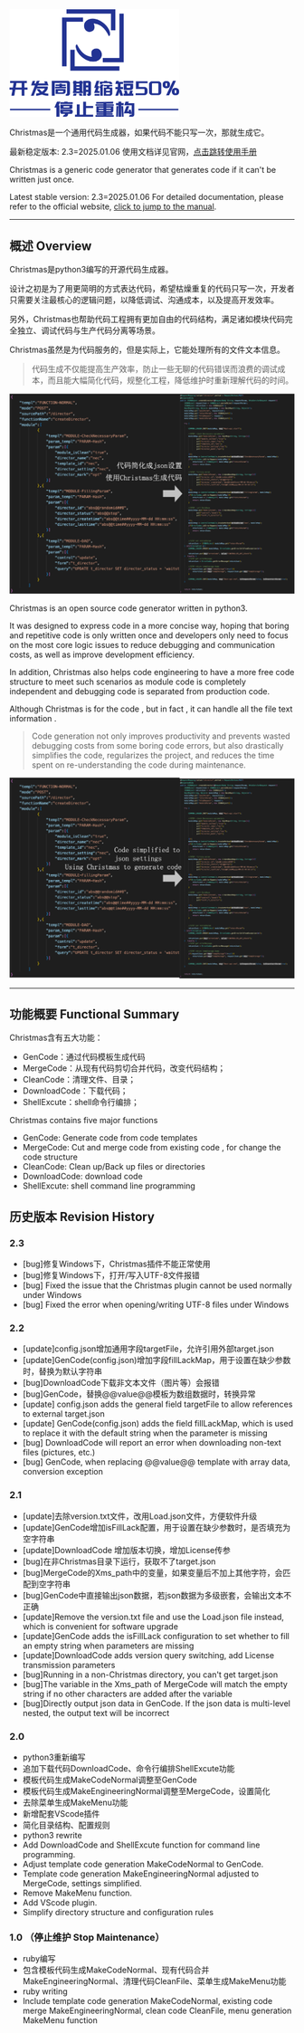 <img src="Test/logo.png" width="300"/>

Christmas是一个通用代码生成器，如果代码不能只写一次，那就生成它。

最新稳定版本: 2.3=2025.01.06
使用文档详见官网，[点击跳转使用手册](https://stoprefactoring.com/official/content?t=framework&p=christmas&i=overview-overview)

Christmas is a generic code generator that generates code if it can't be written just once.

Latest stable version: 2.3=2025.01.06
For detailed documentation, please refer to the official website, [click to jump to the manual](https://stoprefactoring.com/official/content?t=framework&p=christmas&i=overview-overview).

---

## 概述 Overview

Christmas是python3编写的开源代码生成器。

设计之初是为了用更简明的方式表达代码，希望枯燥重复的代码只写一次，开发者只需要关注最核心的逻辑问题，以降低调试、沟通成本，以及提高开发效率。

另外，Christmas也帮助代码工程拥有更加自由的代码结构，满足诸如模块代码完全独立、调试代码与生产代码分离等场景。

Christmas虽然是为代码服务的，但是实际上，它能处理所有的文件文本信息。

> 代码生成不仅能提高生产效率，防止一些无聊的代码错误而浪费的调试成本，而且能大幅简化代码，规整化工程，降低维护时重新理解代码的时间。

![](test/overview.png)

Christmas is an open source code generator written in python3.

It was designed to express code in a more concise way, hoping that boring and repetitive code is only written once and developers only need to focus on the most core logic issues to reduce debugging and communication costs, as well as improve development efficiency.

In addition, Christmas also helps code engineering to have a more free code structure to meet such scenarios as module code is completely independent and debugging code is separated from production code.

Although Christmas is for the code , but in fact , it can handle all the file text information .

> Code generation not only improves productivity and prevents wasted debugging costs from some boring code errors, but also drastically simplifies the code, regularizes the project, and reduces the time spent on re-understanding the code during maintenance.

![](test/en-overview.png)

---

## 功能概要 Functional Summary

Christmas含有五大功能：

- GenCode：通过代码模板生成代码
- MergeCode：从现有代码剪切合并代码，改变代码结构；
- CleanCode：清理文件、目录；
- DownloadCode：下载代码；
- ShellExcute：shell命令行编排；

Christmas contains five major functions

- GenCode: Generate code from code templates
- MergeCode: Cut and merge code from existing code , for change the code structure
- CleanCode: Clean up/Back up files or directories
- DownloadCode: download code
- ShellExcute: shell command line programming

## 历史版本 Revision History

### 2.3
- [bug]修复Windows下，Christmas插件不能正常使用
- [bug]修复Windows下，打开/写入UTF-8文件报错
- [bug] Fixed the issue that the Christmas plugin cannot be used normally under Windows
- [bug] Fixed the error when opening/writing UTF-8 files under Windows

### 2.2
- [update]config.json增加通用字段targetFile，允许引用外部target.json
- [update]GenCode(config.json)增加字段fillLackMap，用于设置在缺少参数时，替换为默认字符串
- [bug]DownloadCode下载非文本文件（图片等）会报错
- [bug]GenCode，替换@@value@@模板为数组数据时，转换异常
- [update] config.json adds the general field targetFile to allow references to external target.json
- [update] GenCode(config.json) adds the field fillLackMap, which is used to replace it with the default string when the parameter is missing
- [bug] DownloadCode will report an error when downloading non-text files (pictures, etc.)
- [bug] GenCode, when replacing @@value@@ template with array data, conversion exception

### 2.1

- [update]去除version.txt文件，改用Load.json文件，方便软件升级
- [update]GenCode增加isFillLack配置，用于设置在缺少参数时，是否填充为空字符串
- [update]DownloadCode 增加版本切换，增加License传参
- [bug]在非Christmas目录下运行，获取不了target.json
- [bug]MergeCode的Xms_path中的变量，如果变量后不加上其他字符，会匹配到空字符串
- [bug]GenCode中直接输出json数据，若json数据为多级嵌套，会输出文本不正确
- [update]Remove the version.txt file and use the Load.json file instead, which is convenient for software upgrade
- [update]GenCode adds the isFillLack configuration to set whether to fill an empty string when parameters are missing
- [update]DownloadCode adds version query switching, add License transmission parameters
- [bug]Running in a non-Christmas directory, you can't get target.json
- [bug]The variable in the Xms_path of MergeCode will match the empty string if no other characters are added after the variable
- [bug]Directly output json data in GenCode. If the json data is multi-level nested, the output text will be incorrect

### 2.0

- python3重新编写
- 追加下载代码DownloadCode、命令行编排ShellExcute功能
- 模板代码生成MakeCodeNormal调整至GenCode
- 模板代码生成MakeEngineeringNormal调整至MergeCode，设置简化
- 去除菜单生成MakeMenu功能
- 新增配套VScode插件
- 简化目录结构、配置规则
- python3 rewrite
- Add DownloadCode and ShellExcute function for command line programming.
- Adjust template code generation MakeCodeNormal to GenCode.
- Template code generation MakeEngineeringNormal adjusted to MergeCode, settings simplified.
- Remove MakeMenu function.
- Add VScode plugin.
- Simplify directory structure and configuration rules

### 1.0 （停止维护 Stop Maintenance）

- ruby编写
- 包含模板代码生成MakeCodeNormal、现有代码合并MakeEngineeringNormal、清理代码CleanFile、菜单生成MakeMenu功能
- ruby writing
- Include template code generation MakeCodeNormal, existing code merge MakeEngineeringNormal, clean code CleanFile, menu generation MakeMenu function
